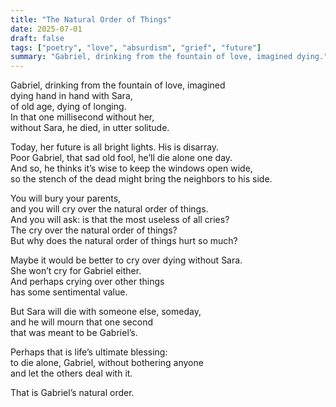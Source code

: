 ```yaml
---
title: "The Natural Order of Things"
date: 2025-07-01
draft: false
tags: ["poetry", "love", "absurdism", "grief", "future"]
summary: "Gabriel, drinking from the fountain of love, imagined dying."
---
```


Gabriel, drinking from the fountain of love, imagined<br>
dying hand in hand with Sara,<br>
of old age, dying of longing.<br>
In that one millisecond without her,<br>
without Sara, he died, in utter solitude.<br>

Today, her future is all bright lights. His is disarray.<br>
Poor Gabriel, that sad old fool, he’ll die alone one day.<br>
And so, he thinks it’s wise to keep the windows open wide,<br>
so the stench of the dead might bring the neighbors to his side.<br>

You will bury your parents,<br>
and you will cry over the natural order of things.<br>
And you will ask: is that the most useless of all cries?<br>
The cry over the natural order of things?<br>
But why does the natural order of things hurt so much?<br>

Maybe it would be better to cry over dying without Sara.<br>
She won’t cry for Gabriel either.<br>
And perhaps crying over other things<br>
has some sentimental value.<br>

But Sara will die with someone else, someday,<br>
and he will mourn that one second<br>
that was meant to be Gabriel’s.<br>

Perhaps that is life’s ultimate blessing:<br>
to die alone, Gabriel, without bothering anyone<br>
and let the others deal with it.<br>

That is Gabriel’s natural order.


